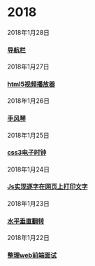 # 2018
2018年1月28日
#### [导航栏](https://mediumwave120.github.io/2018/web/2018/1/28.html)
2018年1月27日
#### [html5视频播放器](https://mediumwave120.github.io/2018/web/2018/1/27.html)
2018年1月26日
#### [手风琴](https://mediumwave120.github.io/2018/web/2018/1/26.html)
2018年1月25日
#### [css3电子时钟](https://mediumwave120.github.io/2018/web/2018/1/25.html)
2018年1月24日
#### [Js实现逐字在网页上打印文字](https://mediumwave120.github.io/2018/web/demo2.html)
2018年1月23日
#### [水平垂直翻转 ](https://mediumwave120.github.io/2018/web/)
2018年1月22日
#### [整理web前端面试](https://mediumwave120.github.io/2018/webFrontInterview/)
